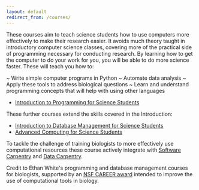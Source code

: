 ```yaml
---
layout: default
redirect_from: /courses/
---
```

These courses aim to teach science students how to use computers more effectively to make their research easier. It avoids much theory taught in introductory computer science classes, covering more of the practical side of programming necessary for conducting research. By learning how to get the computer to do your work for you, you will be able to do more science faster. These will teach you how to:

~ Write simple computer programs in Python
~ Automate data analysis
~ Apply these tools to address biological questions
~ Learn and understand programming concepts that will help with using other languages

* [Introduction to Programming for Science Students](/programming)

These further courses extend the skills covered in the Introduction:

* [Introduction to Database Management for Science Students](/databases)
* [Advanced Computing for Science Students](/advanced)

To tackle the challenge of training biologists to more effectively use
computational resources these course actively integrate
with [Software Carpentry](http://software-carpentry.org) and
[Data Carpentry](http://datacarpentry.org).

Credit to Ethan White's programming and database management
courses for biologists, supported by an [NSF CAREER award](http://nsf.gov/awardsearch/showAward?AWD_ID=0953694) intended
to improve the use of computational tools in biology.  
